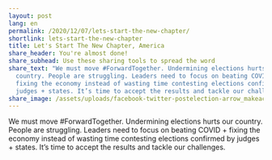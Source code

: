 ```yaml
---
layout: post
lang: en
permalink: /2020/12/07/lets-start-the-new-chapter/
shortlink: lets-start-the-new-chapter
title: Let's Start The New Chapter, America
share_header: You're almost done!
share_subhead: Use these sharing tools to spread the word
share_text: "We must move #ForwardTogether. Undermining elections hurts our
  country. People are struggling. Leaders need to focus on beating COVID +
  fixing the economy instead of wasting time contesting elections confirmed by
  judges + states. It’s time to accept the results and tackle our challenges."
share_image: /assets/uploads/facebook-twitter-postelection-arrow_makeacopy-3-1-.png
---
```

We must move #ForwardTogether. Undermining elections hurts our country. People are struggling. Leaders need to focus on beating COVID + fixing the economy instead of wasting time contesting elections confirmed by judges + states. It’s time to accept the results and tackle our challenges.
